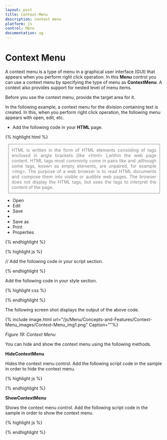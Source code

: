 ```yaml
---
layout: post
title: Context-Menu
description: context menu
platform: js
control: Menu
documentation: ug
---
```


# Context Menu

A context menu is a type of menu in a graphical user interface (GUI) that appears when you perform right click operation. In this **Menu** control you can use a context menu by specifying the type of menu as **ContextMenu**. A context also provides support for nested level of menu items.

Before you use the context menu, provide the target area for it. 

In the following example, a context menu for the division containing text is created. In this, when you perform right click operation, the following menu appears with open, edit, etc.

* Add the following code in your **HTML** page.

{% highlight html %}

   <div>
        <div id="target" class="textarea">
            HTML is written in the form of HTML elements consisting of tags enclosed in angle
            brackets (like
            &lt;html&gt;
            ),within the web page content. HTML tags most commonly come in pairs like and ,although
            some tags, known as empty elements, are unpaired, for example
            &lt;img&gt;. The purpose of a web browser is to read HTML documents and compose them into
            visible or audible web pages. The browser does not display the HTML tags, but uses
            the tags to interpret the content of the page.
        </div>
        <ul id="contextMenu">
            <li><a>Open</a></li>
            <li><a>Edit</a></li>
            <li><a>Save</a></li>
            <li class="separator"></li>
            <li><a>Save as</a></li>
            <li><a>Print</a></li>
            <li><a>Properties</a></li>
        </ul>
    </div>

{% endhighlight %}

{% highlight js %}

   
// Add the following code in your script section.

<script type="text/javascript">
    jQuery(function ($) {
        $("#contextMenu").ejMenu(
            {
                menuType: ej.MenuType.ContextMenu,
                openOnClick: false,
                contextMenuTarget: "#target"
            });
    });
    </script>

{% endhighlight %}

Add the following code in your style section.

{% highlight css %}


<style type="text/css">

    .textarea {

        border: 1px solid;

        padding: 10px;

        position: relative;

        text-align: justify;

        width: 463px;

        color: gray;

        margin: 0 auto;

    }

</style>

{% endhighlight %}

The following screen shot displays the output of the above code.

{% include image.html url="/js/Menu/Concepts-and-Features/Context-Menu_images/Context-Menu_img1.png" Caption=""%}

_Figure 19: Context Menu_



You can hide and show the context menu using the following methods.

**HideContextMenu**

Hides the context menu control. Add the following script code in the sample in order to hide the context menu.

{% highlight js %}


<script type="text/javascript">

    jQuery(function ($) {

        $("#contextMenu").ejMenu(

            {

                menuType: ej.MenuType.ContextMenu,

                openOnClick: false,

                contextMenuTarget: "#target"

            });

        //initialize the menu object

        var menuObj = $("#contextMenu ").data("ejMenu");



        //To hide the context menu

        menuObj.**hide** ();

    });

</script>

{% endhighlight %}


**ShowContextMenu**

Shows the context menu control. Add the following script code in the sample in order to show the context menu.

{% highlight js %}


<script type="text/javascript">

    jQuery(function ($) {

        $("#contextMenu").ejMenu(

            {

                menuType: ej.MenuType.ContextMenu,

                openOnClick: false,

                contextMenuTarget: "#target"

            });

        //initialize the menu object

        var menuObj = $("#contextMenu ").data("ejMenu");



        //To show the context menu

        menuObj.**show**();

    });
</script>

{% endhighlight %}



